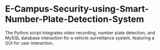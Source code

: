# E-Campus-Security-using-Smart-Number-Plate-Detection-System
The Python script integrates video recording, number plate detection, and MySQL database interaction for a vehicle surveillance system, featuring a GUI for user interaction.
